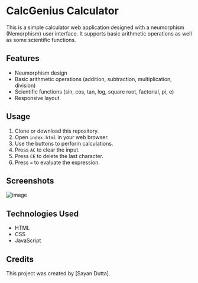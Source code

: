 # CalcGenius Calculator

This is a simple calculator web application designed with a neumorphism (Nemorphism) user interface. It supports basic arithmetic operations as well as some scientific functions.

## Features

- Neumorphism design
- Basic arithmetic operations (addition, subtraction, multiplication, division)
- Scientific functions (sin, cos, tan, log, square root, factorial, pi, e)
- Responsive layout

## Usage
1. Clone or download this repository.
2. Open `index.html` in your web browser.
3. Use the buttons to perform calculations.
4. Press `AC` to clear the input.
5. Press `CE` to delete the last character.
6. Press `=` to evaluate the expression.

## Screenshots

![image](https://github.com/sayan7586/CalcGenius/assets/94905513/02766512-9d11-4c5c-a4fb-e6870fbc781a)

## Technologies Used

- HTML
- CSS
- JavaScript

## Credits

This project was created by [Sayan Dutta].
